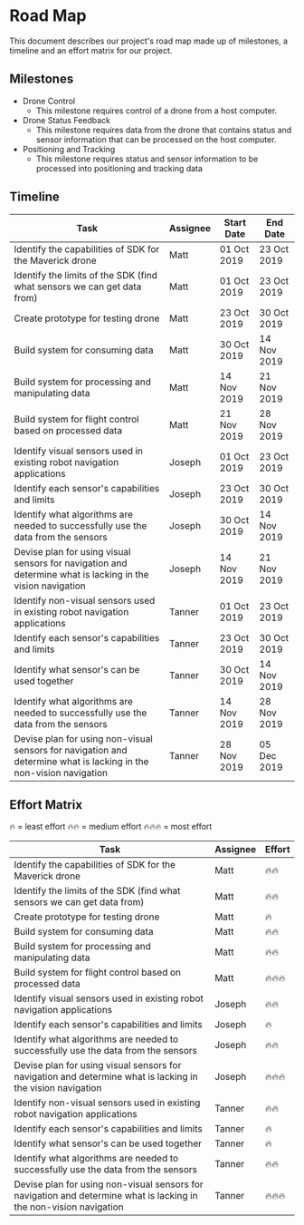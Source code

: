 # Road Map

This document describes our project's road map made up of milestones, a timeline and an effort matrix for our project.

## Milestones

- Drone Control
  - This milestone requires control of a drone from a host computer.
- Drone Status Feedback
  - This milestone requires data from the drone that contains status and sensor information that can be processed on the host computer.
- Positioning and Tracking
  - This milestone requires status and sensor information to be processed into positioning and tracking data

## Timeline

| Task                                                                                                               | Assignee | Start Date  | End Date    |
| ------------------------------------------------------------------------------------------------------------------ | -------- | ----------- | ----------- |
| Identify the capabilities of SDK for the Maverick drone                                                            | Matt     | 01 Oct 2019 | 23 Oct 2019 |
| Identify the limits of the SDK (find what sensors we can get data from)                                            | Matt     | 01 Oct 2019 | 23 Oct 2019 |
| Create prototype for testing drone                                                                                 | Matt     | 23 Oct 2019 | 30 Oct 2019 |
| Build system for consuming data                                                                                    | Matt     | 30 Oct 2019 | 14 Nov 2019 |
| Build system for processing and manipulating data                                                                  | Matt     | 14 Nov 2019 | 21 Nov 2019 |
| Build system for flight control based on processed data                                                            | Matt     | 21 Nov 2019 | 28 Nov 2019 |
| Identify visual sensors used in existing robot navigation applications                                             | Joseph   | 01 Oct 2019 | 23 Oct 2019 |
| Identify each sensor's capabilities and limits                                                                     | Joseph   | 23 Oct 2019 | 30 Oct 2019 |
| Identify what algorithms are needed to successfully use the data from the sensors                                  | Joseph   | 30 Oct 2019 | 14 Nov 2019 |
| Devise plan for using visual sensors for navigation and determine what is lacking in the vision navigation         | Joseph   | 14 Nov 2019 | 21 Nov 2019 |
| Identify non-visual sensors used in existing robot navigation applications                                         | Tanner   | 01 Oct 2019 | 23 Oct 2019 |
| Identify each sensor's capabilities and limits                                                                     | Tanner   | 23 Oct 2019 | 30 Oct 2019 |
| Identify what sensor's can be used together                                                                        | Tanner   | 30 Oct 2019 | 14 Nov 2019 |
| Identify what algorithms are needed to successfully use the data from the sensors                                  | Tanner   | 14 Nov 2019 | 28 Nov 2019 |
| Devise plan for using non-visual sensors for navigation and determine what is lacking in the non-vision navigation | Tanner   | 28 Nov 2019 | 05 Dec 2019 |

## Effort Matrix

🔥 = least effort
🔥🔥 = medium effort
🔥🔥🔥 = most effort

| Task                                                                                                               | Assignee | Effort |
| ------------------------------------------------------------------------------------------------------------------ | -------- | ------ |
| Identify the capabilities of SDK for the Maverick drone                                                            | Matt     | 🔥🔥   |
| Identify the limits of the SDK (find what sensors we can get data from)                                            | Matt     | 🔥🔥   |
| Create prototype for testing drone                                                                                 | Matt     | 🔥     |
| Build system for consuming data                                                                                    | Matt     | 🔥🔥   |
| Build system for processing and manipulating data                                                                  | Matt     | 🔥🔥   |
| Build system for flight control based on processed data                                                            | Matt     | 🔥🔥🔥 |
| Identify visual sensors used in existing robot navigation applications                                             | Joseph   | 🔥🔥   |
| Identify each sensor's capabilities and limits                                                                     | Joseph   | 🔥     |
| Identify what algorithms are needed to successfully use the data from the sensors                                  | Joseph   | 🔥🔥   |
| Devise plan for using visual sensors for navigation and determine what is lacking in the vision navigation         | Joseph   | 🔥🔥🔥 |
| Identify non-visual sensors used in existing robot navigation applications                                         | Tanner   | 🔥🔥   |
| Identify each sensor's capabilities and limits                                                                     | Tanner   | 🔥     |
| Identify what sensor's can be used together                                                                        | Tanner   | 🔥     |
| Identify what algorithms are needed to successfully use the data from the sensors                                  | Tanner   | 🔥🔥   |
| Devise plan for using non-visual sensors for navigation and determine what is lacking in the non-vision navigation | Tanner   | 🔥🔥🔥 |

